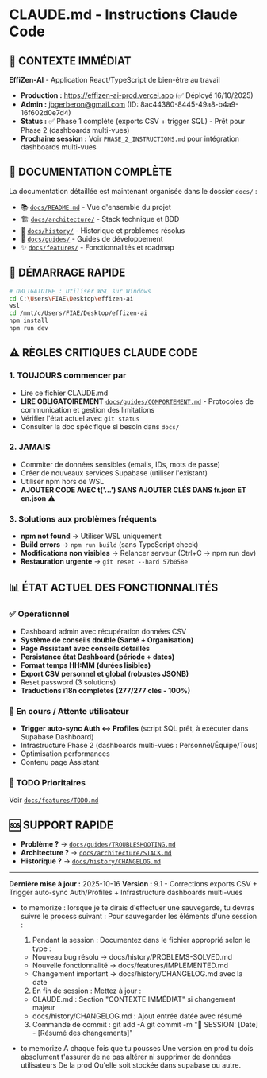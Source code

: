 # CLAUDE.md - Instructions Claude Code

## 🎯 CONTEXTE IMMÉDIAT

**EffiZen-AI** - Application React/TypeScript de bien-être au travail
- **Production :** https://effizen-ai-prod.vercel.app (✅ Déployé 16/10/2025)
- **Admin :** jbgerberon@gmail.com (ID: 8ac44380-8445-49a8-b4a9-16f602d0e7d4)
- **Status :** ✅ Phase 1 complète (exports CSV + trigger SQL) - Prêt pour Phase 2 (dashboards multi-vues)
- **Prochaine session :** Voir `PHASE_2_INSTRUCTIONS.md` pour intégration dashboards multi-vues

## 📁 DOCUMENTATION COMPLÈTE

La documentation détaillée est maintenant organisée dans le dossier `docs/` :

- 📚 [`docs/README.md`](docs/README.md) - Vue d'ensemble du projet
- 🏗️ [`docs/architecture/`](docs/architecture/) - Stack technique et BDD
- 📜 [`docs/history/`](docs/history/) - Historique et problèmes résolus
- 📖 [`docs/guides/`](docs/guides/) - Guides de développement
- ✨ [`docs/features/`](docs/features/) - Fonctionnalités et roadmap

## 🚀 DÉMARRAGE RAPIDE

```bash
# OBLIGATOIRE : Utiliser WSL sur Windows
cd C:\Users\FIAE\Desktop\effizen-ai
wsl
cd /mnt/c/Users/FIAE/Desktop/effizen-ai
npm install
npm run dev
```

## ⚠️ RÈGLES CRITIQUES CLAUDE CODE

### 1. TOUJOURS commencer par
- Lire ce fichier CLAUDE.md
- **LIRE OBLIGATOIREMENT** [`docs/guides/COMPORTEMENT.md`](docs/guides/COMPORTEMENT.md) - Protocoles de communication et gestion des limitations
- Vérifier l'état actuel avec `git status`
- Consulter la doc spécifique si besoin dans `docs/`

### 2. JAMAIS
- Commiter de données sensibles (emails, IDs, mots de passe)
- Créer de nouveaux services Supabase (utiliser l'existant)
- Utiliser npm hors de WSL
- **AJOUTER CODE AVEC t('...') SANS AJOUTER CLÉS DANS fr.json ET en.json** ⚠️

### 3. Solutions aux problèmes fréquents
- **npm not found** → Utiliser WSL uniquement
- **Build errors** → `npm run build` (sans TypeScript check)
- **Modifications non visibles** → Relancer serveur (Ctrl+C → npm run dev)
- **Restauration urgente** → `git reset --hard 57b058e`

## 📊 ÉTAT ACTUEL DES FONCTIONNALITÉS

### ✅ Opérationnel
- Dashboard admin avec récupération données CSV
- **Système de conseils double (Santé + Organisation)**
- **Page Assistant avec conseils détaillés**
- **Persistance état Dashboard (période + dates)**
- **Format temps HH:MM (durées lisibles)**
- **Export CSV personnel et global (robustes JSONB)**
- Reset password (3 solutions)
- **Traductions i18n complètes (277/277 clés - 100%)**

### 🔧 En cours / Attente utilisateur
- **Trigger auto-sync Auth ↔ Profiles** (script SQL prêt, à exécuter dans Supabase Dashboard)
- Infrastructure Phase 2 (dashboards multi-vues : Personnel/Équipe/Tous)
- Optimisation performances
- Contenu page Assistant

### 📝 TODO Prioritaires
Voir [`docs/features/TODO.md`](docs/features/TODO.md)

## 🆘 SUPPORT RAPIDE

- **Problème ?** → [`docs/guides/TROUBLESHOOTING.md`](docs/guides/TROUBLESHOOTING.md)
- **Architecture ?** → [`docs/architecture/STACK.md`](docs/architecture/STACK.md)
- **Historique ?** → [`docs/history/CHANGELOG.md`](docs/history/CHANGELOG.md)

---
**Dernière mise à jour :** 2025-10-16
**Version :** 9.1 - Corrections exports CSV + Trigger auto-sync Auth/Profiles + Infrastructure dashboards multi-vues
- to memorize : lorsque je te dirais d'effectuer une sauvegarde, tu devras suivre le process suivant : Pour sauvegarder les éléments d'une session :

  1. Pendant la session : Documentez dans le fichier approprié selon le type :
    - Nouveau bug résolu → docs/history/PROBLEMS-SOLVED.md
    - Nouvelle fonctionnalité → docs/features/IMPLEMENTED.md
    - Changement important → docs/history/CHANGELOG.md avec la date
  2. En fin de session : Mettez à jour :
    - CLAUDE.md : Section "CONTEXTE IMMÉDIAT" si changement majeur
    - docs/history/CHANGELOG.md : Ajout entrée datée avec résumé
  3. Commande de commit :
  git add -A
  git commit -m "📝 SESSION: [Date] - [Résumé des changements]"
- to memorize A chaque fois que tu pousses Une version en prod tu dois absolument t'assurer de ne pas altérer ni supprimer de données utilisateurs De la prod Qu'elle soit stockée dans supabase ou autre.